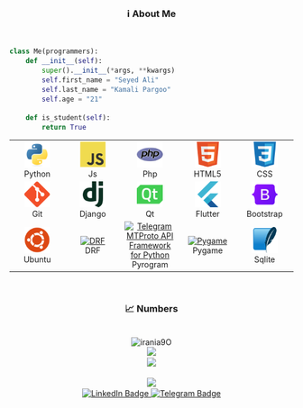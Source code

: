 
<br/>
<h3 align="center">ℹ️ About Me</h3>
<br/>

```python
class Me(programmers):
    def __init__(self):
        super().__init__(*args, **kwargs)
        self.first_name = "Seyed Ali"
        self.last_name = "Kamali Pargoo"
        self.age = "21"
       
    def is_student(self):
        return True
```

<div align="center">
    <table>
      <tr>
        <td align="center" width="96">
        <a href="https://www.python.org/" target="_blank" rel="noreferrer">
            <img src="https://github.com/devicons/devicon/blob/master/icons/python/python-original.svg" title="Python" alt="Python" width="46" height="46"/>
        </a>
          <br>Python
        </td>
        <td align="center" width="96">
        <a href="https://www.javascript.com/" target="_blank" rel="noreferrer">
            <img src="https://github.com/devicons/devicon/blob/master/icons/javascript/javascript-original.svg" title="JavaScript" alt="JavaScript" width="46" height="46"/>
        </a>
          <br>Js
        </td>
        <td align="center" width="96">
        <a href="https://www.php.net/" target="_blank" rel="noreferrer">
            <img src="https://github.com/devicons/devicon/blob/master/icons/php/php-original.svg" title="Php" alt="Php" width="46" height="46"/>
        </a>
          <br>Php
        </td>
        <td align="center" width="96">
        <a href="https://developer.mozilla.org/en-US/docs/Glossary/HTML5" target="_blank" rel="noreferrer">
            <img src="https://github.com/devicons/devicon/blob/master/icons/html5/html5-original.svg" title="Html5" alt="Html5" width="46" height="46"/>
        </a>
          <br>HTML5
        </td>
        <td align="center" width="96">
        <a href="https://developer.mozilla.org/en-US/docs/Web/CSS" target="_blank" rel="noreferrer">
            <img src="https://github.com/devicons/devicon/blob/master/icons/css3/css3-original.svg" title="Css" alt="Css" width="46" height="46"/>
        </a>
          <br>CSS
        </td>
      </tr>
      <tr>
        <td align="center" width="96">
        <a href="https://git-scm.com/" target="_blank" rel="noreferrer">
            <img src="https://github.com/devicons/devicon/blob/master/icons/git/git-original.svg" title="Git" alt="Git" width="46" height="46"/>
        </a>
          <br>Git
        </td>
        <td align="center" width="96">
        <a href="https://www.djangoproject.com/" target="_blank" rel="noreferrer">
            <img src="https://github.com/devicons/devicon/blob/master/icons/django/django-plain.svg" title="Django" alt="Django" width="46" height="46"/>
        </a>
          <br>Django
        </td>
        <td align="center" width="96">
        <a href="https://www.qt.io/" target="_blank" rel="noreferrer">
            <img src="https://github.com/devicons/devicon/blob/master/icons/qt/qt-original.svg" title="Qt" alt="Qt" width="46" height="46"/>
        </a>
          <br>Qt
        </td>
        <td align="center" width="96">
        <a href="https://flutter.dev/" target="_blank" rel="noreferrer">
            <img src="https://raw.githubusercontent.com/devicons/devicon/master/icons/flutter/flutter-original.svg" title="Flutter" alt="Flutter" width="46" height="46"/>
        </a>
          <br>Flutter
        </td>
        <td align="center" width="96">
        <a href="https://getbootstrap.com/" target="_blank" rel="noreferrer">
            <img src="https://github.com/devicons/devicon/blob/master/icons/bootstrap/bootstrap-original.svg" title="BootStrap" alt="BootStrap" width="46" height="46"/>
        </a>
          <br>Bootstrap
        </td>
      </tr> 
      <tr>
        <td align="center" width="96">
        <a href="https://ubuntu.com/" target="_blank" rel="noreferrer">
            <img src="https://github.com/devicons/devicon/blob/master/icons/ubuntu/ubuntu-plain.svg" title="ubuntu" alt="ubuntu" width="46" height="46"/>
        </a>
          <br>Ubuntu
        </td>
        <td align="center" width="96">
        <a href="https://www.django-rest-framework.org/" target="_blank" rel="noreferrer">
            <img src="https://www.django-rest-framework.org/img/logo.png" title="DRF" alt="DRF" width="80" height="46"/>
        </a>
          <br>DRF
        </td>
        <td align="center" width="96">
        <a href="https://docs.pyrogram.org/" target="_blank" rel="noreferrer">
            <img src="https://camo.githubusercontent.com/23bd8586f8d0549172b03886618d5337c7c3f655220d81d35ce837b62639419d/68747470733a2f2f646f63732e7079726f6772616d2e6f72672f5f7374617469632f7079726f6772616d2e706e67" title="Telegram MTProto API Framework for Python" alt="Telegram MTProto API Framework for Python" width="40" height="40"/>
        </a>
          <br>Pyrogram
        </td>
        <td align="center" width="96">
        <a href="https://pygame.org/" target="_blank" rel="noreferrer">
            <img src="https://www.pygame.org/images/logo_lofi.png" title="Pygame" alt="Pygame" width="46" height="46"/>
        </a>
          <br>Pygame
        </td>
        <td align="center" width="96">
        <a href="https://www.sqlite.org/" target="_blank" rel="noreferrer">
            <img src="https://github.com/devicons/devicon/blob/master/icons/sqlite/sqlite-original.svg" title="SQL lite" alt="SQL lite" width="46" height="46"/>
        </a>
          <br>Sqlite
        </td>
      </tr> 
    </table>
</div>

<div align="center">
   <br/>
   <h3>📈 Numbers</h3>
   <br/>
   <img
      align="center"
      src="https://github-readme-stats.vercel.app/api?username=irania9O&count_private=false&include_all_commits=true&show_icons=true&hide_border=true&bg_color=white&text_color=black&title_color=blue&icon_color=blue"
      alt="irania9O"
      />
      <br/>
   <img
      src="http://github-readme-streak-stats.herokuapp.com?user=irania9O&theme=light&hide_border=true&background=white&ring=50A6FF&fire=FF9022&currStreakLabel=black"
      />
      <br/>
   <img
      src="https://github-readme-stats.vercel.app/api/top-langs/?username=irania9O&langs_count=6&hide=javascript,css,scss,less,html,ruby&layout=compact&hide_border=true&bg_color=white&text_color=black&title_color=blue&icon_color=blue&card_width=445"
      />

</div>
<br/>
<div id="header" align="center">
  <img src="https://media.giphy.com/media/M9gbBd9nbDrOTu1Mqx/giphy.gif" width="100"/>
  <div id="badges">
  <a href="https://www.linkedin.com/in/salikamali/">
    <img src="https://img.shields.io/badge/LinkedIn-blue?style=for-the-badge&logo=linkedin&logoColor=white" alt="LinkedIn Badge"/>
  </a>
  
  <a href="https://t.me/irania9O">
    <img src="https://img.shields.io/badge/Telegram-red?style=for-the-badge&logo=telegram&logoColor=white" alt="Telegram Badge"/>
  </a>
</div>
</div>

